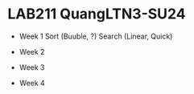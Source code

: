# LAB211 QuangLTN3-SU24

+ Week 1
    Sort (Buuble, ?)
    Search (Linear, Quick)

+ Week 2


+ Week 3

+ Week 4

